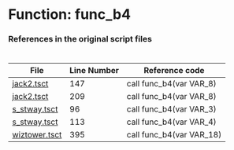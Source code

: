 # Function: func_b4 
### References in the original script files

#

| File | Line Number | Reference code |
| --- | --- | --- |
| [jack2.tsct](../../../out/jack2.tsct#L147) | 147 | call func_b4(var VAR_8) |
| [jack2.tsct](../../../out/jack2.tsct#L209) | 209 | call func_b4(var VAR_8) |
| [s_stway.tsct](../../../out/s_stway.tsct#L96) | 96 | call func_b4(var VAR_3) |
| [s_stway.tsct](../../../out/s_stway.tsct#L113) | 113 | call func_b4(var VAR_4) |
| [wiztower.tsct](../../../out/wiztower.tsct#L395) | 395 | call func_b4(var VAR_18) |
